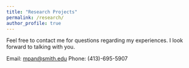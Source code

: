 ```yaml
---
title: "Research Projects"
permalink: /research/
author_profile: true
---
```


Feel free to contact me for questions regarding my experiences. I look forward to talking with you.

Email: mpan@smith.edu
Phone: (413)-695-5907
